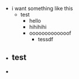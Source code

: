 - i want something like this
	- test
		- hello
		- hihihihi
		- ooooooooooooof
			- tessdf
- ## test
-